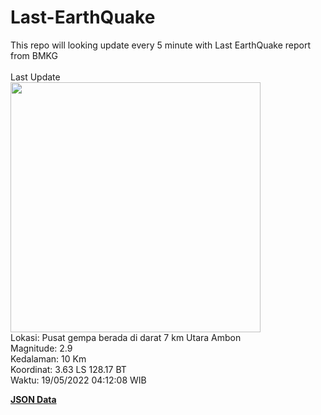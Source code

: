 # Last-EarthQuake
This repo will looking update every 5 minute with Last EarthQuake report from BMKG
<br>
<br>
Last Update
<br>
<img src="https://ews.bmkg.go.id/TEWS/data/20220519041208.mmi.jpg" width="400"/>
<br>
Lokasi: Pusat gempa berada di darat 7 km Utara Ambon <br>
Magnitude: 2.9 <br>
Kedalaman: 10 Km <br>
Koordinat: 3.63 LS 128.17 BT <br>
Waktu: 19/05/2022 04:12:08 WIB <br>

<a href="./data/data.json">**JSON Data**</a>
